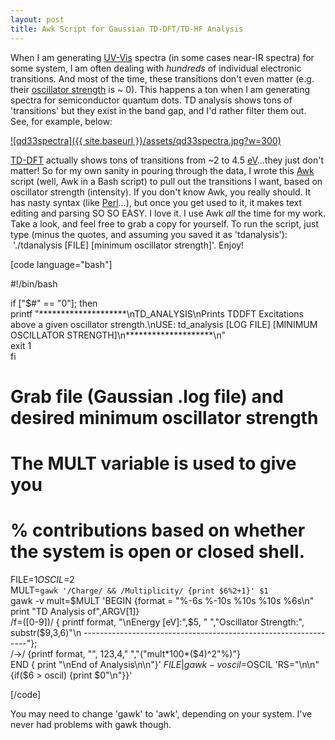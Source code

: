 ```yaml
--- 
layout: post 
title: Awk Script for Gaussian TD-DFT/TD-HF Analysis 
---
```


When I am generating [UV-Vis](http://en.wikipedia.org/wiki/Ultraviolet%E2%80%93visible_spectroscopy "Ultraviolet–visible spectroscopy") spectra (in some cases near-IR spectra) for some system, I am often dealing with&nbsp;_hundreds_ of individual electronic transitions. And most of the time, these transitions don't even matter (e.g. their [oscillator strength](http://en.wikipedia.org/wiki/Oscillator_strength "Oscillator strength") is ~ 0). This happens a ton when I am generating spectra for semiconductor quantum dots. TD analysis shows tons of 'transitions' but they exist in the band gap, and I'd rather filter them out. See, for example, below:

[![qd33spectra]({{ site.baseurl }}/assets/qd33spectra.jpg?w=300)](http://joshuagoings.files.wordpress.com/2013/05/qd33spectra.jpg)

[TD-DFT](http://en.wikipedia.org/wiki/Time-dependent_density_functional_theory "Time-dependent density functional theory") actually shows tons of transitions from ~2 to 4.5 [eV](http://en.wikipedia.org/wiki/Electronvolt "Electronvolt")...they just don't matter! So for my own sanity in pouring through the data, I wrote this [Awk](http://cm.bell-labs.com/cm/cs/awkbook "AWK") script (well, Awk in a Bash script) to pull out the transitions I want, based on oscillator strength (intensity). If you don't know Awk, you really should. It has nasty syntax (like [Perl](http://www.perl.org "Perl")...), but once you get used to it, it makes text editing and parsing SO SO EASY. I love it. I use Awk&nbsp;_all_ the time for my work. Take a look, and feel free to grab a copy for yourself. To run the script, just type (minus the quotes, and assuming you saved it as 'tdanalysis'): &nbsp;'./tdanalysis [FILE] [minimum oscillator strength]'. Enjoy!

[code language="bash"]

#!/bin/bash

if ["$#" == "0"]; then  
 printf "\*\*\*\*\*\*\*\*\*\*\*\*\*\*\*\*\*\*\*\*\nTD\_ANALYSIS\nPrints TDDFT Excitations above a given oscillator strength.\nUSE: td\_analysis [LOG FILE] [MINIMUM OSCILLATOR STRENGTH]\n\*\*\*\*\*\*\*\*\*\*\*\*\*\*\*\*\*\*\*\*\n"  
 exit 1  
fi

# Grab file (Gaussian .log file) and desired minimum oscillator strength

# The MULT variable is used to give you

# % contributions based on whether the system is open or closed shell.

FILE=$1  
OSCIL=$2  
MULT=`gawk '/Charge/ && /Multiplicity/ {print $6%2+1}' $1`  
gawk -v mult=$MULT 'BEGIN {format = "%-6s %-10s %10s %10s %6s\n"  
 print "TD Analysis of",ARGV[1]}  
 /f=([0-9])/ { printf format, "\nEnergy [eV]:",$5, " ","Oscillator Strength:", substr($9,3,6)"\n ----------------------------------------------------------------"};  
 /-\>/ {printf format, "", $1$2$3,$4," ","("mult\*100\*($4)^2"%)"}  
 END { print "\nEnd of Analysis\n\n"}' $FILE | gawk -v oscil=$OSCIL 'RS="\n\n" {if($6 \> oscil) {print $0"\n"}}'

[/code]

You may need to change 'gawk' to 'awk', depending on your system. I've never had problems with gawk though.

